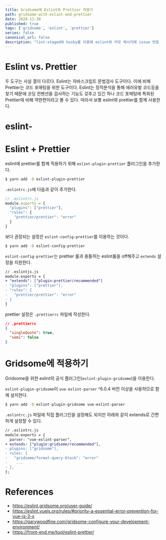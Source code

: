 ```yaml
---
title: Gridsome에 Eslint와 Prettier 적용기
path: gridsome-with-eslint-and-prettier
date: 2020-12-30
published: true
tags: ['gridsome', 'eslint', 'prettier']
series: false
canonical_url: false
description: "lint-staged와 husky를 이용해 eslint와 커밋 메시지에 issue 번호 지정을 자동화 한다."
---
```


# Eslint vs. Prettier

두 도구는 사실 결이 다르다. Eslint는 자바스크립트 문법검사 도구이다. 이에 비해 Prettier는 코드 포매팅을 위한 도구이다. Eslint는 정적분석을 통해 에러유발 코드등을 찾기 때문에 코딩 컨벤션을 검사하는 기능도 갖추고 있긴 하나 코드 포매팅에 특화된 Prettier에 비해 약한편이라고 볼 수 있다. 따라서 보통 eslint와 prettier를 함께 사용한다.

# eslint-

# Eslint + Prettier

eslint에 prettier를 함께 적용하기 위해 `eslint-plugin-prettier` 플러그인을 추가한다.

```bash
$ yarn add -D eslint-plugin-prettier
```

`.eslintrc.js`에 다음과 같이 추가한다.

```javascript
// .eslintrc.js
module.exports = {
  "plugins": ["prettier"],
  "rules": {
    "prettier/prettier": "error"
  }
}
```

보다 권장되는 설정은 `eslint-config-prettier`를 이용하는 것이다.

```bash
$ yarn add -D eslint-config-prettier
```

`eslint-config-prettier`는 prettier 룰과 충돌하는 eslint룰을 off해주고 `extends` 설정을 지원한다.

```diff
// .eslintjs.js
module.exports = {
+ "extends": ["plugin:prettier/recommended"]
- "plugins": ["prettier"],
- "rules": {
-   "prettier/prettier": "error"
- }
}
```

prettier 설정은 `.prettierrc` 파일에 작성한다.

```json
// .prettierrc
{
  "singleQuote": true,
  "semi": false
}
```

# Gridsome에 적용하기

Gridsome을 위한 eslint의 공식 플러그인(`eslint-plugin-gridsome`)을 이용한다.

`eslint-plugin-gridsome`이 `vue-eslint-parser` ^6.0.4 버전 이상을 사용하므로 함께 설치한다.

```bash
$ yarn add -D eslint-plugin-gridsome vue-eslint-parser
```

`.eslintrc.js` 파일에 직접 플러그인을 설정해도 되지만 아래와 같이 extends로 간편하게 설정할 수 있다.

```diff
// .eslintrc.js
module.exports = {
  parser: "vue-eslint-parser",
+ extends: ["plugin:gridsome/recommended"],
- plugins: ["gridsome"],
- rules: {
-   "gridsome/format-query-block": "error"
-    ...
- },
};
```

# References

- https://eslint.gridsome.org/user-guide/
- https://eslint.vuejs.org/rules/#priority-a-essential-error-prevention-for-vue-js-3-x
- https://garywoodfine.com/gridsome-configure-your-development-environment/
- https://front-end.me/tool/eslint-prettier/